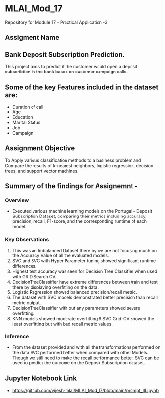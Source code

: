 # MLAI_Mod_17
Repository for Module 17 - Practical Application -3 
## Assigment Name
## Bank Deposit Subscription Prediction.

This project aims to predict if the customer would open a deposit subscribtion in the bank based on customer campaign calls.

## Some of the key Features included in the dataset are:
- Duration of call
- Age
- Education
- Marital Status
- Job
- Campaign

## Assignment Objective

To Apply various classification methods to a business problem and Compare the results of k-nearest neighbors, logistic regression, decision trees, and support vector machines.

## Summary of the findings for Assignemnt - 

### Overview
- Executed various machine learning models on the Portugal - Deposit Subscription Dataset, comparing their metrics including accuracy, precision, recall, F1-score, and the corresponding runtime of each model.

### Key Observations
1. This was an Imbalanced Dataset there by we are not focusing much on the Accuracy Value of all the evaluated models.
2. SVC and SVC with Hyper Parameter tuning showed significant runtime differences.
3. Highest test accuracy was seen for Decision Tree Classifier when used with GRID Search CV.
4. DecisionTreeClassifier have extreme differences between train and test there by displaying overfitting on the data.
5. Logistic Regression showed balanced precision/recall metric.
6. The dataset with SVC models demonstrated better precision than recall metric output.
7. DecisionTreeClassifier with out any parameters showed severe overfitting.
8. KNN models showed moderate overfitting
9.SVC Grid-CV showed the least overfitting but with bad recall metric values.

### Inference
- From the dataset provided and with all the transformations performed on the data SVC performed better when compared with other Models. Though we still need to make the recall performance better. SVC can be used to predict the outcome on the Deposit Subscription dataset.

## Jupyter Notebook Link
- https://github.com/vijesh-mlai/MLAI_Mod_17/blob/main/prompt_III.ipynb

